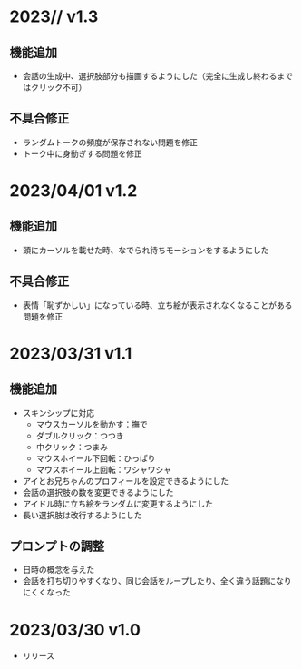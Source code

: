 # 2023/**/** v1.3
## 機能追加
- 会話の生成中、選択肢部分も描画するようにした（完全に生成し終わるまではクリック不可）
## 不具合修正
- ランダムトークの頻度が保存されない問題を修正
- トーク中に身動ぎする問題を修正

# 2023/04/01 v1.2
## 機能追加
- 頭にカーソルを載せた時、なでられ待ちモーションをするようにした
## 不具合修正
- 表情「恥ずかしい」になっている時、立ち絵が表示されなくなることがある問題を修正

# 2023/03/31 v1.1
## 機能追加
- スキンシップに対応
  - マウスカーソルを動かす：撫で
  - ダブルクリック：つつき
  - 中クリック：つまみ
  - マウスホイール下回転：ひっぱり
  - マウスホイール上回転：ワシャワシャ
- アイとお兄ちゃんのプロフィールを設定できるようにした
- 会話の選択肢の数を変更できるようにした
- アイドル時に立ち絵をランダムに変更するようにした
- 長い選択肢は改行するようにした
## プロンプトの調整
- 日時の概念を与えた
- 会話を打ち切りやすくなり、同じ会話をループしたり、全く違う話題になりにくくなった

# 2023/03/30 v1.0
- リリース